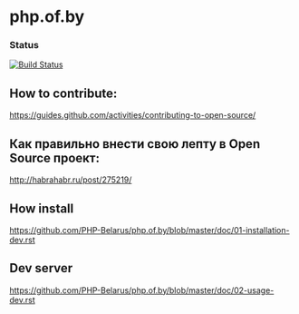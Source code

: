 php.of.by
=========
### Status
[![Build Status](https://travis-ci.org/PHP-Belarus/php.of.by.svg?branch=master)](https://travis-ci.org/PHP-Belarus/php.of.by)

## How to contribute:
https://guides.github.com/activities/contributing-to-open-source/

## Как правильно внести свою лепту в Open Source проект:
http://habrahabr.ru/post/275219/

## How install
https://github.com/PHP-Belarus/php.of.by/blob/master/doc/01-installation-dev.rst

## Dev server
https://github.com/PHP-Belarus/php.of.by/blob/master/doc/02-usage-dev.rst